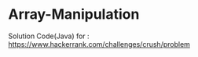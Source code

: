 # Array-Manipulation
Solution Code(Java) for : https://www.hackerrank.com/challenges/crush/problem 
